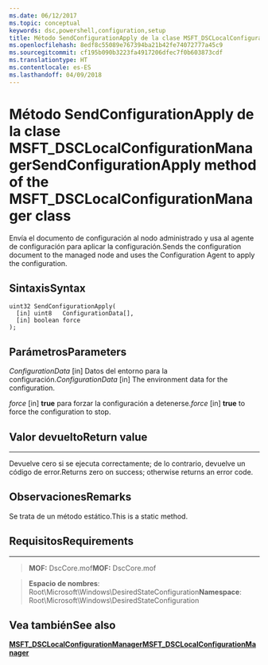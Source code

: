 ```yaml
---
ms.date: 06/12/2017
ms.topic: conceptual
keywords: dsc,powershell,configuration,setup
title: Método SendConfigurationApply de la clase MSFT_DSCLocalConfigurationManager
ms.openlocfilehash: 8edf8c55089e767394ba21b42fe74072777a45c9
ms.sourcegitcommit: cf195b090b3223fa4917206dfec7f0b603873cdf
ms.translationtype: HT
ms.contentlocale: es-ES
ms.lasthandoff: 04/09/2018
---
```

# <a name="sendconfigurationapply-method-of-the-msftdsclocalconfigurationmanager-class"></a><span data-ttu-id="3aea6-103">Método SendConfigurationApply de la clase MSFT_DSCLocalConfigurationManager</span><span class="sxs-lookup"><span data-stu-id="3aea6-103">SendConfigurationApply method of the MSFT_DSCLocalConfigurationManager class</span></span>

<span data-ttu-id="3aea6-104">Envía el documento de configuración al nodo administrado y usa al agente de configuración para aplicar la configuración.</span><span class="sxs-lookup"><span data-stu-id="3aea6-104">Sends the configuration document to the managed node and uses the Configuration Agent to apply the configuration.</span></span>

<a name="syntax"></a><span data-ttu-id="3aea6-105">Sintaxis</span><span class="sxs-lookup"><span data-stu-id="3aea6-105">Syntax</span></span>
------

```mof
uint32 SendConfigurationApply(
  [in] uint8   ConfigurationData[],
  [in] boolean force
);
```

<a name="parameters"></a><span data-ttu-id="3aea6-106">Parámetros</span><span class="sxs-lookup"><span data-stu-id="3aea6-106">Parameters</span></span>
----------

<span data-ttu-id="3aea6-107">*ConfigurationData* \[in\] Datos del entorno para la configuración.</span><span class="sxs-lookup"><span data-stu-id="3aea6-107">*ConfigurationData* \[in\] The environment data for the configuration.</span></span>

<span data-ttu-id="3aea6-108">*force* \[in\] **true** para forzar la configuración a detenerse.</span><span class="sxs-lookup"><span data-stu-id="3aea6-108">*force* \[in\] **true** to force the configuration to stop.</span></span>

## <a name="return-value"></a><span data-ttu-id="3aea6-109">Valor devuelto</span><span class="sxs-lookup"><span data-stu-id="3aea6-109">Return value</span></span>
------------

<span data-ttu-id="3aea6-110">Devuelve cero si se ejecuta correctamente; de lo contrario, devuelve un código de error.</span><span class="sxs-lookup"><span data-stu-id="3aea6-110">Returns zero on success; otherwise returns an error code.</span></span>

## <a name="remarks"></a><span data-ttu-id="3aea6-111">Observaciones</span><span class="sxs-lookup"><span data-stu-id="3aea6-111">Remarks</span></span>

<span data-ttu-id="3aea6-112">Se trata de un método estático.</span><span class="sxs-lookup"><span data-stu-id="3aea6-112">This is a static method.</span></span>

## <a name="requirements"></a><span data-ttu-id="3aea6-113">Requisitos</span><span class="sxs-lookup"><span data-stu-id="3aea6-113">Requirements</span></span>
------------
><span data-ttu-id="3aea6-114">**MOF:** DscCore.mof</span><span class="sxs-lookup"><span data-stu-id="3aea6-114">**MOF:** DscCore.mof</span></span>

><span data-ttu-id="3aea6-115">**Espacio de nombres**: Root\Microsoft\Windows\DesiredStateConfiguration</span><span class="sxs-lookup"><span data-stu-id="3aea6-115">**Namespace**: Root\Microsoft\Windows\DesiredStateConfiguration</span></span>


## <a name="see-also"></a><span data-ttu-id="3aea6-116">Vea también</span><span class="sxs-lookup"><span data-stu-id="3aea6-116">See also</span></span>


[<span data-ttu-id="3aea6-117">**MSFT_DSCLocalConfigurationManager**</span><span class="sxs-lookup"><span data-stu-id="3aea6-117">**MSFT_DSCLocalConfigurationManager**</span></span>](msft-dsclocalconfigurationmanager.md)